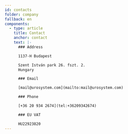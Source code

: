 ```yaml
---
id: contacts
folder: company
fallback: en
components:
  - type: article
    title: Contact
    anchor: contact
    text: |-
      ### Address

      1137-H Budapest

      Szent István park 26. fszt. 2.
      Hungary

      ### Email

      [mail@urosystem.com](mailto:mail@urosystem.com)

      ### Phone

      [+36 20 934 2674](tel:+36209342674)

      ### EU VAT

      HU22923820
---
```

